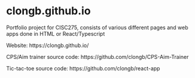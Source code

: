 # clongb.github.io
Portfolio project for CISC275, consists of various different pages and web apps done in HTML or React/Typescript
<p>Website: https://clongb.github.io/</p>
<p>CPS/Aim trainer source code: https://github.com/clongb/CPS-Aim-Trainer</p>
<p>Tic-tac-toe source code: https://github.com/clongb/react-app</p>
